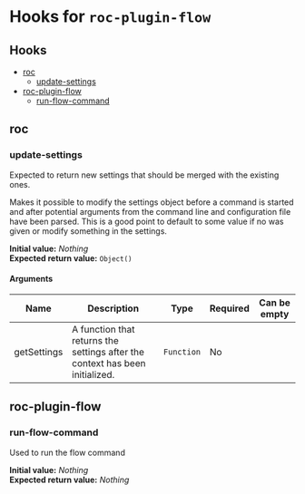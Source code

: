 # Hooks for `roc-plugin-flow`

## Hooks
* [roc](#roc)
  * [update-settings](#update-settings)
* [roc-plugin-flow](#roc-plugin-flow)
  * [run-flow-command](#run-flow-command)

## roc

### update-settings

Expected to return new settings that should be merged with the existing ones.

Makes it possible to modify the settings object before a command is started and after potential arguments from the command line and configuration file have been parsed. This is a good point to default to some value if no was given or modify something in the settings.

__Initial value:__ _Nothing_  
__Expected return value:__ `Object()`

#### Arguments

| Name        | Description                                                                  | Type       | Required | Can be empty |
| ----------- | ---------------------------------------------------------------------------- | ---------- | -------- | ------------ |
| getSettings | A function that returns the settings after the context has been initialized. | `Function` | No       |              |

## roc-plugin-flow

### run-flow-command

Used to run the flow command

__Initial value:__ _Nothing_  
__Expected return value:__ _Nothing_
